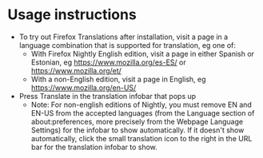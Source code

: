 # Usage instructions

- To try out Firefox Translations after installation, visit a page in a language combination that is supported for translation, eg one of:
  - With Firefox Nightly English edition, visit a page in either Spanish or Estonian, eg https://www.mozilla.org/es-ES/ or https://www.mozilla.org/et/
  - With a non-English edition, visit a page in English, eg https://www.mozilla.org/en-US/
- Press Translate in the translation infobar that pops up
  - Note: For non-english editions of Nightly, you must remove EN and EN-US from the accepted languages (from the Language section of about:preferences, more precisely from the Webpage Language Settings) for the infobar to show automatically. If it doesn't show automatically, click the small translation icon to the right in the URL bar for the translation infobar to show.
